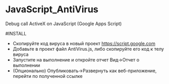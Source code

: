 # JavaScript_AntiVirus
Debug call ActiveX on JavaScript (Google Apps Script)

#INSTALL
* Скопируйте код вируса в новый проект https://script.google.com
* Добавьте в проект файл AntiVirus.js, либо скопируйте его код к телу вируса
* Запустите на выполнение и откройте отчет Вид->Отчет о выполнении
* (Опционально) Опубликовать->Развернуть как веб-приложение, перейти по полученной ссылке
